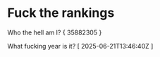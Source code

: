# Fuck the rankings

Who the hell am I?
{ 35882305 }

What fucking year is it?
[ 2025-06-21T13:46:40Z ]
